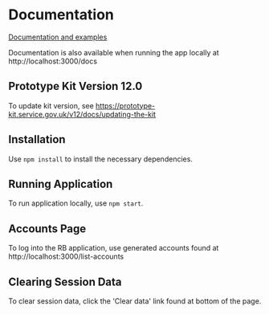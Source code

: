 # Documentation

[Documentation and examples](https://govuk-prototype-kit.herokuapp.com/docs)

Documentation is also available when running the app locally at http://localhost:3000/docs

## Prototype Kit Version 12.0

To update kit version, see https://prototype-kit.service.gov.uk/v12/docs/updating-the-kit

## Installation

Use `npm install` to install the necessary dependencies.

## Running Application

To run application locally, use `npm start`.

## Accounts Page

To log into the RB application, use generated accounts found at http://localhost:3000/list-accounts

## Clearing Session Data

To clear session data, click the 'Clear data' link found at bottom of the page.
